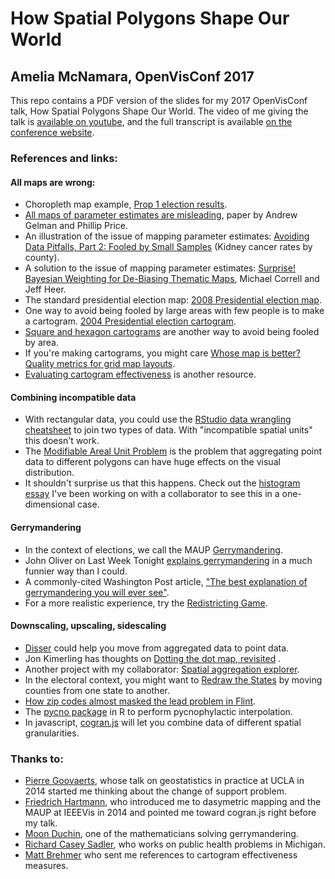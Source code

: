 # How Spatial Polygons Shape Our World
## Amelia McNamara, OpenVisConf 2017

This repo contains a PDF version of the slides for my 2017 OpenVisConf talk, How Spatial Polygons Shape Our World. The video of me giving the talk is [available on youtube](https://www.youtube.com/watch?v=wn5larsRHro), and the full transcript is available [on the conference website](https://openvisconf.com/files/transcripts/OpenVis_Amelia_McNamara.txt).

### References and links:

#### All maps are wrong:
- Choropleth map example, [Prop 1 election results](https://www.flickr.com/photos/viriyincy/13988403042/in/photolist-nj7dSN-7m2b-5zw5MQ-8UCreo-axnnhd-an24ax-9EfLhX-fAaYES-7rnv-iGuuTo-iGtTGR-iGvtUs-edPtj8-482zRm-hXL359-Ew8CM3-9F6L4C-drZNsk-9kzFYA-nEhkKH-7Wp2Rk-drdZCY-93V7Tf-nNtgXA-yB85qM-dtahrN-zguDMT-zwVDzb-5VZdKf-zvGoTy-5wKw7m-5BfZdA-y621-rRsi4-2DvmA-5zrNhR-jgpED-9FEhvg-8waRV-5zw5L7-oRDEcs-dhgAuh-7Yeuhj-7YewZ3-9EWQ3h-7FMbCj-5zkEBN-5zksaj-5EfFs9-4qyp68).
- [All maps of parameter estimates are misleading](http://bit.ly/AllMaps), paper by Andrew Gelman and Phillip Price.
- An illustration of the issue of mapping parameter estimates: [Avoiding Data Pitfalls, Part 2: Fooled by Small Samples](http://dataremixed.com/2015/01/avoiding-data-pitfalls-part-2/) (Kidney cancer rates by county).
- A solution to the issue of mapping parameter estimates: [Surprise! Bayesian Weighting for De-Biasing Thematic Maps](http://bit.ly/SurpriseMaps), Michael Correll and Jeff Heer.
- The standard presidential election map: [2008 Presidential election map](http://www.nytimes.com/elections/2008/results/president/map.html).
- One way to avoid being fooled by large areas with few people is to make a cartogram. [2004 Presidential election cartogram](https://commons.wikimedia.org/w/index.php?curid=10523106).
- [Square and hexagon cartograms](http://blog.apps.npr.org/2015/05/11/hex-tile-maps.html) are another way to avoid being fooled by area.
- If you're making cartograms, you might care [Whose map is better? Quality metrics for grid map layouts](https://medium.com/@kristw/whose-grid-map-is-better-quality-metrics-for-grid-map-layouts-e3d6075d9e80).
- [Evaluating cartogram effectiveness](https://arxiv.org/pdf/1504.02218.pdf) is another resource.

#### Combining incompatible data
- With rectangular data, you could use the [RStudio data wrangling cheatsheet](https://www.rstudio.com/resources/cheatsheets/) to join two types of data. With "incompatible spatial units" this doesn't work.
- The [Modifiable Areal Unit Problem](http://gispopsci.org/maup/) is the problem that aggregating point data to different polygons can have huge effects on the visual distribution. 
- It shouldn't surprise us that this happens. Check out the [histogram essay](http://tinlizzie.org/histograms/) I've been working on with a collaborator to see this in a one-dimensional case.

#### Gerrymandering
- In the context of elections, we call the MAUP [Gerrymandering](https://commons.wikimedia.org/w/index.php?curid=6030613).
- John Oliver on Last Week Tonight [explains gerrymandering](http://bit.ly/LWT_gerrymandering) in a much funnier way than I could.
- A commonly-cited Washington Post article, ["The best explanation of gerrymandering you will ever see"](https://www.washingtonpost.com/news/wonk/wp/2015/03/01/this-is-the-best-explanation-of-gerrymandering-you-will-ever-see).
- For a more realistic experience, try the [Redistricting Game](http://redistrictinggame.org/).

#### Downscaling, upscaling, sidescaling
- [Disser](http://conveyal.com/blog/2014/04/08/aggregate-disser) could help you move from aggregated data to point data.
- Jon Kimerling has thoughts on [Dotting the dot map, revisited](http://downloads2.esri.com/MappingCenter2007/resources/presentations/Kimerling_2008_UR_Colloquium.pdf) .
- Another project with my collaborator: [Spatial aggregation explorer](http://www.bit.ly/spatial_agg).
- In the electoral context, you might want to [Redraw the States](http://kevinhayeswilson.com/redraw/) by moving counties from one state to another.
- [How zip codes almost masked the lead problem in Flint](http://theconversation.com/how-zip-codes-nearly-masked-the-lead-problem-in-flint-65626).
- The [pycno package](https://cran.r-project.org/web/packages/pycno/index.html) in R to perform pycnophylactic interpolation. 
- In javascript, [cogran.js](https://github.com/berlinermorgenpost/cogran) will let you combine data of different spatial granularities. 



### Thanks to:
- [Pierre Goovaerts](https://sites.google.com/site/goovaertspierre/), whose talk on geostatistics in practice at UCLA in 2014 started me thinking about the change of support problem.
- [Friedrich Hartmann](https://twitter.com/mxfh), who introduced me to dasymetric mapping and the MAUP at IEEEVis in 2014 and pointed me toward cogran.js right before my talk.
- [Moon Duchin](http://www.chronicle.com/article/Meet-the-Math-Professor/239260), one of the mathematicians solving gerrymandering.
- [Richard Casey Sadler](https://chmfamilymedicine.msu.edu/directory/rick-sadler-phd), who works on public health problems in Michigan.
- [Matt Brehmer](https://twitter.com/mattbrehmer) who sent me references to cartogram effectiveness measures.
